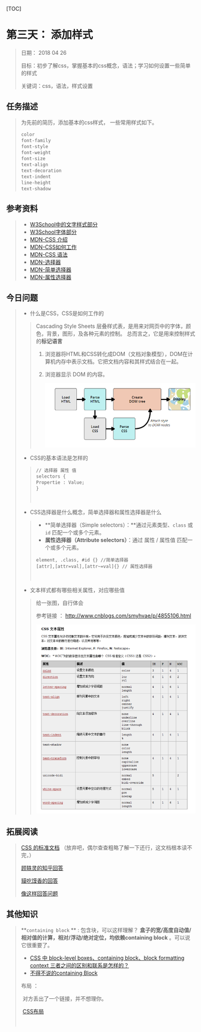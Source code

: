 [TOC]

# 第三天： 添加样式

> 日期： 2018 04 26
>
> 目标：初步了解css，掌握基本的css概念，语法；学习如何设置一些简单的样式
>
> 关键词：css，语法，样式设置

## 任务描述

> 为先前的简历，添加基本的css样式， 一些常用样式如下。
>
> ```
> color
> font-family
> font-style
> font-weight
> font-size
> text-align
> text-decoration
> text-indent
> line-height
> text-shadow
> ```

## 参考资料

> [](https://developer.mozilla.org/zh-CN/docs/Learn/CSS/%E4%B8%BA%E6%96%87%E6%9C%AC%E6%B7%BB%E5%8A%A0%E6%A0%B7%E5%BC%8F/Fundamentals)
>
> * [W3School中的文字样式部分](http://www.w3school.com.cn/css/css_text.asp)
> * [W3School字体部分](http://www.w3school.com.cn/css/css_font.asp)
> * [MDN-CSS 介绍](https://developer.mozilla.org/zh-CN/docs/Learn/CSS/Introduction_to_CSS)
> * [MDN-CSS如何工作](https://developer.mozilla.org/zh-CN/docs/Learn/CSS/Introduction_to_CSS/How_CSS_works)
> * [MDN-CSS 语法](https://developer.mozilla.org/zh-CN/docs/Learn/CSS/Introduction_to_CSS/Syntax)
> * [MDN-选择器](https://developer.mozilla.org/zh-CN/docs/Learn/CSS/Introduction_to_CSS/Selectors)
> * [MDN-简单选择器](https://developer.mozilla.org/zh-CN/docs/Learn/CSS/Introduction_to_CSS/Simple_selectors)
> * [MDN-属性选择器](https://developer.mozilla.org/zh-CN/docs/Learn/CSS/Introduction_to_CSS/Simple_selectors)

## 今日问题

>- 什么是CSS，CSS是如何工作的
>
>  > Cascading Style Sheets 层叠样式表，是用来对网页中的字体，颜色，背景，图形，及各种元素的控制。 总而言之，它是用来控制样式的**标记语言**
>  >
>  > 1. 浏览器将HTML和CSS转化成DOM（文档对象模型），DOM在计算机内存中表示文档。它把文档内容和其样式结合在一起。
>  >
>  > 2. 浏览器显示 DOM 的内容。
>  >
>  >    ![css工作](3_1.png)
>
>- CSS的基本语法是怎样的
>
>  >```
>  >// 选择器 属性 值
>  >selectors {
>  >Propertie : Value;
>  >}
>  >```
>  >
>  >​
>
>- CSS选择器是什么概念，简单选择器和属性选择器是什么
>
>  > - **简单选择器（Simple selectors）：**通过元素类型、`class` 或 `id` 匹配一个或多个元素。
>  > - **属性选择器（Attribute selectors）**：通过 属性 / 属性值 匹配一个或多个元素。
>  >
>  > ```
>  > element, .class, #id {} //简单选择器
>  > [attr],[attr=val],[attr~=val]{} // 属性选择器
>  > ```
>  >
>  > ​
>
>- 文本样式都有哪些相关属性，对应哪些值
>
>  > 给一张图，自行体会
>  >
>  > 参考链接 ： <http://www.cnblogs.com/smyhvae/p/4855106.html>
>  >
>  > ![文本属性](3_2.png)

## 拓展阅读

> [CSS 的标准文档](https://www.w3.org/TR/2011/REC-CSS2-20110607/)   （放弃吧，偶尔查查粗略了解一下还行，这文档根本读不完，）
>
> [顾轶灵的知乎回答](https://www.zhihu.com/question/19926700/answer/13376153)
>
> [貘吃馍香的回答](https://www.zhihu.com/question/264372456/answer/280662029)
>
> [像这样回答问题](https://www.zhihu.com/question/34952563/answer/60672228)

## 其他知识

> **`containing block` ** :  包含块，可以这样理解？ **盒子的宽/高度自动值/相对值的计算，相对/浮动/绝对定位，均依赖containing block** 。可以说它很重要了。
>
> *  [CSS 中 block-level boxes、containing block、block formatting context 三者之间的区别和联系是怎样的？]()
> *  [不得不说的containing Block](http://www.cnblogs.com/fsjohnhuang/p/5295859.html)
>
> 布局 ：
>
> ​	对方丢出了一个链接，并不想理你。
>
> ​	[CSS布局](https://segmentfault.com/a/1190000008789039)
>
> 
>
> ​	